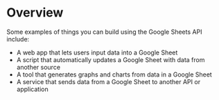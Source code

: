 # Overview

Some examples of things you can build using the Google Sheets API include:

- A web app that lets users input data into a Google Sheet
- A script that automatically updates a Google Sheet with data from another
  source
- A tool that generates graphs and charts from data in a Google Sheet
- A service that sends data from a Google Sheet to another API or application